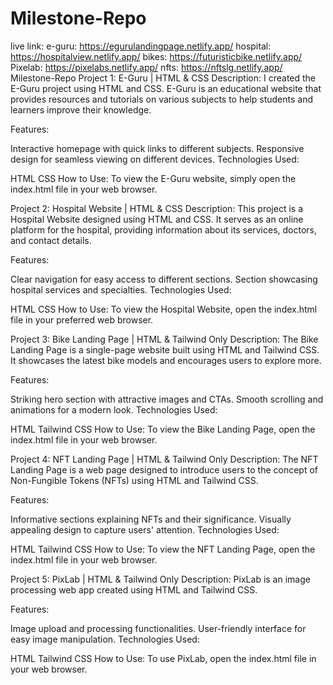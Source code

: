 # Milestone-Repo
live link: 
e-guru: https://egurulandingpage.netlify.app/
hospital: https://hospitalview.netlify.app/
bikes: https://futuristicbike.netlify.app/
Pixelab: https://pixelabs.netlify.app/
nfts: https://nftslg.netlify.app/
Milestone-Repo
Project 1: E-Guru | HTML & CSS
Description: I created the E-Guru project using HTML and CSS. E-Guru is an educational website that provides resources and tutorials on various subjects to help students and learners improve their knowledge.

Features:

Interactive homepage with quick links to different subjects.
Responsive design for seamless viewing on different devices.
Technologies Used:

HTML
CSS
How to Use: To view the E-Guru website, simply open the index.html file in your web browser.

Project 2: Hospital Website | HTML & CSS
Description: This project is a Hospital Website designed using HTML and CSS. It serves as an online platform for the hospital, providing information about its services, doctors, and contact details.

Features:

Clear navigation for easy access to different sections.
Section showcasing hospital services and specialties.
Technologies Used:

HTML
CSS
How to Use: To view the Hospital Website, open the index.html file in your preferred web browser.

Project 3: Bike Landing Page | HTML & Tailwind Only
Description: The Bike Landing Page is a single-page website built using HTML and Tailwind CSS. It showcases the latest bike models and encourages users to explore more.

Features:

Striking hero section with attractive images and CTAs.
Smooth scrolling and animations for a modern look.
Technologies Used:

HTML
Tailwind CSS
How to Use: To view the Bike Landing Page, open the index.html file in your web browser.

Project 4: NFT Landing Page | HTML & Tailwind Only
Description: The NFT Landing Page is a web page designed to introduce users to the concept of Non-Fungible Tokens (NFTs) using HTML and Tailwind CSS.

Features:

Informative sections explaining NFTs and their significance.
Visually appealing design to capture users' attention.
Technologies Used:

HTML
Tailwind CSS
How to Use: To view the NFT Landing Page, open the index.html file in your web browser.

Project 5: PixLab | HTML & Tailwind Only
Description: PixLab is an image processing web app created using HTML and Tailwind CSS.

Features:

Image upload and processing functionalities.
User-friendly interface for easy image manipulation.
Technologies Used:

HTML
Tailwind CSS
How to Use: To use PixLab, open the index.html file in your web browser.
